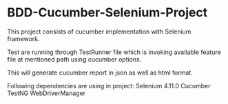 # BDD-Cucumber-Selenium-Project
This project consists of cucumber implementation with Selenium framework.

Test are running through TestRunner file which is invoking available feature file at mentioned path using cucumber options.

This will generate cucumber report in json as well as html format.

Following dependencies are using in project:
 Selenium 4.11.0
 Cucumber
 TestNG
 WebDriverManager
